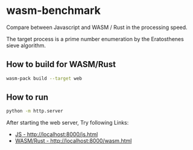 # wasm-benchmark

Compare between Javascript and WASM / Rust in the processing speed.

The target process is a prime number enumeration by the Eratosthenes sieve algorithm.

## How to build for WASM/Rust

```sh
wasm-pack build --target web
```

## How to run

```sh
python -m http.server
```

After starting the web server, Try following Links:
- [JS - http://localhost:8000/js.html](http://localhost:8000/js.html)
- [WASM/Rust - http://localhost:8000/wasm.html](http://localhost:8000/wasm.html)
